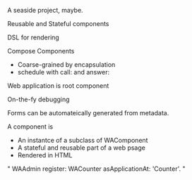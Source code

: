 A seaside project, maybe.

Reusable and Stateful components 


DSL for rendering

Compose Components
* Coarse-grained by encapsulation
* schedule with call: and answer:

Web application is root component 

On-the-fy debugging 

Forms can be automateically generated from metadata.

A component is
* An instantce of a subclass of WAComponent
* A stateful and reusable part of a web psage
* Rendered in HTML

" WAAdmin register: WACounter asApplicationAt: 'Counter'. "


